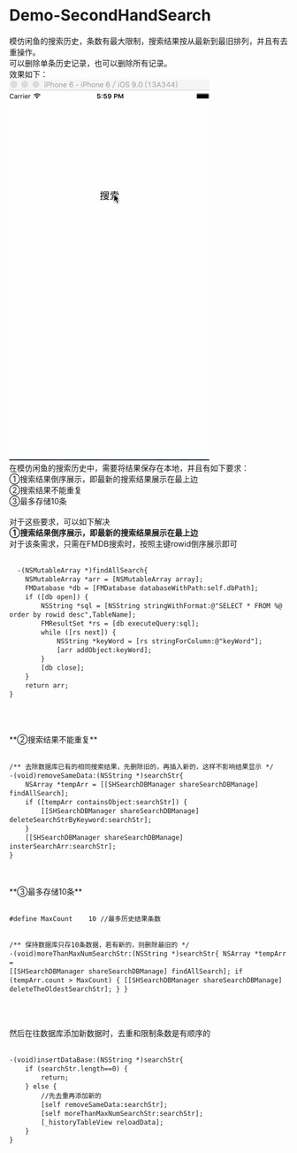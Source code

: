 # Demo-SecondHandSearch
模仿闲鱼的搜索历史，条数有最大限制，搜索结果按从最新到最旧排列，并且有去重操作。
<br/>可以删除单条历史记录，也可以删除所有记录。
<br/>效果如下：
<br/>
![image](https://github.com/Apologize327/Demo-SecondHandSearch/blob/master/demo-searchResult.gif)
<br/>
在模仿闲鱼的搜索历史中，需要将结果保存在本地，并且有如下要求：
<br/>①搜索结果倒序展示，即最新的搜索结果展示在最上边
<br/>②搜索结果不能重复
<br/>③最多存储10条
<br/>
<br/>对于这些要求，可以如下解决
<br/>
**①搜索结果倒序展示，即最新的搜索结果展示在最上边**
<br/>
对于该条需求，只需在FMDB搜索时，按照主键rowid倒序展示即可
<br/>
  <pre lang="OC"><code>
  -(NSMutableArray *)findAllSearch{
    NSMutableArray *arr = [NSMutableArray array];
    FMDatabase *db = [FMDatabase databaseWithPath:self.dbPath];
    if ([db open]) {
        NSString *sql = [NSString stringWithFormat:@"SELECT * FROM %@ order by rowid desc",TableName];
        FMResultSet *rs = [db executeQuery:sql];
        while ([rs next]) {
            NSString *keyWord = [rs stringForColumn:@"keyWord"];
            [arr addObject:keyWord];
        }
        [db close];
    }
    return arr;
}
  </code></pre>
<br/>
<br/>
**②搜索结果不能重复**
<pre lang="OC"><code>
/** 去除数据库已有的相同搜索结果，先删除旧的，再插入新的，这样不影响结果显示 */
-(void)removeSameData:(NSString *)searchStr{
    NSArray *tempArr = [[SHSearchDBManager shareSearchDBManage] findAllSearch];
    if ([tempArr containsObject:searchStr]) {
        [[SHSearchDBManager shareSearchDBManage] deleteSearchStrByKeyword:searchStr];
    }
    [[SHSearchDBManager shareSearchDBManage] insterSearchArr:searchStr];
}
</code></pre>
<br/>
<br/>
**③最多存储10条**
<pre lang="OC"><code>
#define MaxCount    10 //最多历史结果条数

/** 保持数据库只存10条数据，若有新的，则删除最旧的 */
-(void)moreThanMaxNumSearchStr:(NSString *)searchStr{
    NSArray *tempArr = [[SHSearchDBManager shareSearchDBManage] findAllSearch];
    if (tempArr.count > MaxCount) {
        [[SHSearchDBManager shareSearchDBManage] deleteTheOldestSearchStr];
    }
}
</code></pre>
<br/>
<br/>
然后在往数据库添加新数据时，去重和限制条数是有顺序的
<br/>
<pre lang="OC"><code>
-(void)insertDataBase:(NSString *)searchStr{
    if (searchStr.length==0) {
        return;
    } else {
        //先去重再添加新的
        [self removeSameData:searchStr];
        [self moreThanMaxNumSearchStr:searchStr];
        [_historyTableView reloadData];
    }
}
</code></pre>
